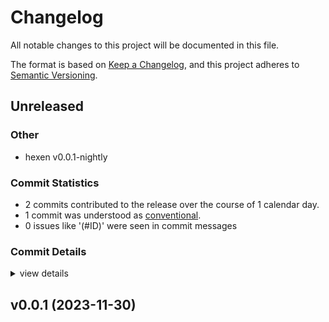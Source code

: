 # Changelog

All notable changes to this project will be documented in this file.

The format is based on [Keep a Changelog](https://keepachangelog.com/en/1.0.0/),
and this project adheres to [Semantic Versioning](https://semver.org/spec/v2.0.0.html).

## Unreleased

### Other

 - <csr-id-6c87fd4905e555e9188412c0c390175faa99c78d/> hexen v0.0.1-nightly

### Commit Statistics

<csr-read-only-do-not-edit/>

 - 2 commits contributed to the release over the course of 1 calendar day.
 - 1 commit was understood as [conventional](https://www.conventionalcommits.org).
 - 0 issues like '(#ID)' were seen in commit messages

### Commit Details

<csr-read-only-do-not-edit/>

<details><summary>view details</summary>

 * **Uncategorized**
    - Hexen v0.0.1-nightly ([`6c87fd4`](https://github.com/Zeno343/hexen/commit/6c87fd4905e555e9188412c0c390175faa99c78d))
    - Release hexen v0.0.1 ([`445a5e0`](https://github.com/Zeno343/hexen/commit/445a5e0e9060757bd34f1ee2ef688129d1f76bb5))
</details>

## v0.0.1 (2023-11-30)

